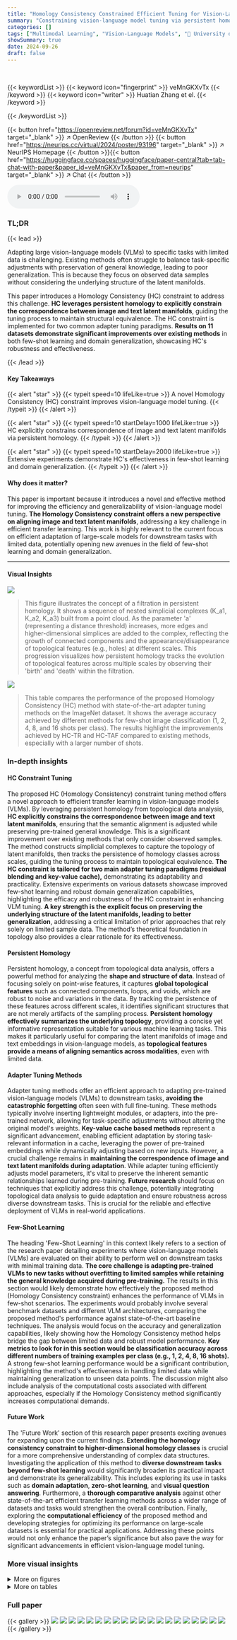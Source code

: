 ```yaml
---
title: "Homology Consistency Constrained Efficient Tuning for Vision-Language Models"
summary: "Constraining vision-language model tuning via persistent homology ensures consistent image-text alignment, improving few-shot learning and domain generalization."
categories: []
tags: ["Multimodal Learning", "Vision-Language Models", "🏢 University of Science and Technology of China",]
showSummary: true
date: 2024-09-26
draft: false
---
```


<br>

{{< keywordList >}}
{{< keyword icon="fingerprint" >}} veMnGKXvTx {{< /keyword >}}
{{< keyword icon="writer" >}} Huatian Zhang et el. {{< /keyword >}}
 
{{< /keywordList >}}

{{< button href="https://openreview.net/forum?id=veMnGKXvTx" target="_blank" >}}
↗ OpenReview
{{< /button >}}
{{< button href="https://neurips.cc/virtual/2024/poster/93196" target="_blank" >}}
↗ NeurIPS Homepage
{{< /button >}}{{< button href="https://huggingface.co/spaces/huggingface/paper-central?tab=tab-chat-with-paper&paper_id=veMnGKXvTx&paper_from=neurips" target="_blank" >}}
↗ Chat
{{< /button >}}



<audio controls>
    <source src="https://ai-paper-reviewer.com/veMnGKXvTx/podcast.wav" type="audio/wav">
    Your browser does not support the audio element.
</audio>


### TL;DR


{{< lead >}}

Adapting large vision-language models (VLMs) to specific tasks with limited data is challenging. Existing methods often struggle to balance task-specific adjustments with preservation of general knowledge, leading to poor generalization. This is because they focus on observed data samples without considering the underlying structure of the latent manifolds.

This paper introduces a Homology Consistency (HC) constraint to address this challenge.  **HC leverages persistent homology to explicitly constrain the correspondence between image and text latent manifolds**, guiding the tuning process to maintain structural equivalence.  The HC constraint is implemented for two common adapter tuning paradigms.  **Results on 11 datasets demonstrate significant improvements over existing methods** in both few-shot learning and domain generalization, showcasing HC's robustness and effectiveness.

{{< /lead >}}


#### Key Takeaways

{{< alert "star" >}}
{{< typeit speed=10 lifeLike=true >}} A novel Homology Consistency (HC) constraint improves vision-language model tuning. {{< /typeit >}}
{{< /alert >}}

{{< alert "star" >}}
{{< typeit speed=10 startDelay=1000 lifeLike=true >}} HC explicitly constrains correspondence of image and text latent manifolds via persistent homology. {{< /typeit >}}
{{< /alert >}}

{{< alert "star" >}}
{{< typeit speed=10 startDelay=2000 lifeLike=true >}} Extensive experiments demonstrate HC's effectiveness in few-shot learning and domain generalization. {{< /typeit >}}
{{< /alert >}}

#### Why does it matter?
This paper is important because it introduces a novel and effective method for improving the efficiency and generalizability of vision-language model tuning.  **The Homology Consistency constraint offers a new perspective on aligning image and text latent manifolds**, addressing a key challenge in efficient transfer learning. This work is highly relevant to the current focus on efficient adaptation of large-scale models for downstream tasks with limited data, potentially opening new avenues in the field of few-shot learning and domain generalization.

------
#### Visual Insights



![](https://ai-paper-reviewer.com/veMnGKXvTx/figures_3_1.jpg)

> This figure illustrates the concept of a filtration in persistent homology.  It shows a sequence of nested simplicial complexes (K_a1, K_a2, K_a3) built from a point cloud. As the parameter 'a' (representing a distance threshold) increases, more edges and higher-dimensional simplices are added to the complex, reflecting the growth of connected components and the appearance/disappearance of topological features (e.g., holes) at different scales. This progression visualizes how persistent homology tracks the evolution of topological features across multiple scales by observing their 'birth' and 'death' within the filtration.





![](https://ai-paper-reviewer.com/veMnGKXvTx/tables_7_1.jpg)

> This table compares the performance of the proposed Homology Consistency (HC) method with state-of-the-art adapter tuning methods on the ImageNet dataset.  It shows the average accuracy achieved by different methods for few-shot image classification (1, 2, 4, 8, and 16 shots per class). The results highlight the improvements achieved by HC-TR and HC-TAF compared to existing methods, especially with a larger number of shots.





### In-depth insights


#### HC Constraint Tuning
The proposed HC (Homology Consistency) constraint tuning method offers a novel approach to efficient transfer learning in vision-language models (VLMs).  By leveraging persistent homology from topological data analysis, **HC explicitly constrains the correspondence between image and text latent manifolds**, ensuring that the semantic alignment is adjusted while preserving pre-trained general knowledge. This is a significant improvement over existing methods that only consider observed samples. The method constructs simplicial complexes to capture the topology of latent manifolds, then tracks the persistence of homology classes across scales, guiding the tuning process to maintain topological equivalence.  **The HC constraint is tailored for two main adapter tuning paradigms (residual blending and key-value cache),** demonstrating its adaptability and practicality.  Extensive experiments on various datasets showcase improved few-shot learning and robust domain generalization capabilities, highlighting the efficacy and robustness of the HC constraint in enhancing VLM tuning.  **A key strength is the explicit focus on preserving the underlying structure of the latent manifolds, leading to better generalization**, addressing a critical limitation of prior approaches that rely solely on limited sample data. The method’s theoretical foundation in topology also provides a clear rationale for its effectiveness.

#### Persistent Homology
Persistent homology, a concept from topological data analysis, offers a powerful method for analyzing the **shape and structure of data**.  Instead of focusing solely on point-wise features, it captures **global topological features** such as connected components, loops, and voids, which are robust to noise and variations in the data. By tracking the persistence of these features across different scales, it identifies significant structures that are not merely artifacts of the sampling process.  **Persistent homology effectively summarizes the underlying topology**, providing a concise yet informative representation suitable for various machine learning tasks.  This makes it particularly useful for comparing the latent manifolds of image and text embeddings in vision-language models, as **topological features provide a means of aligning semantics across modalities**, even with limited data.

#### Adapter Tuning Methods
Adapter tuning methods offer an efficient approach to adapting pre-trained vision-language models (VLMs) to downstream tasks, **avoiding the catastrophic forgetting** often seen with full fine-tuning.  These methods typically involve inserting lightweight modules, or adapters, into the pre-trained network, allowing for task-specific adjustments without altering the original model's weights.  **Key-value cache based methods** represent a significant advancement, enabling efficient adaptation by storing task-relevant information in a cache, leveraging the power of pre-trained embeddings while dynamically adjusting based on new inputs.  However, a crucial challenge remains in **maintaining the correspondence of image and text latent manifolds during adaptation**. While adapter tuning efficiently adjusts model parameters, it's vital to preserve the inherent semantic relationships learned during pre-training.  **Future research** should focus on techniques that explicitly address this challenge, potentially integrating topological data analysis to guide adaptation and ensure robustness across diverse downstream tasks.  This is crucial for the reliable and effective deployment of VLMs in real-world applications.

#### Few-Shot Learning
The heading 'Few-Shot Learning' in this context likely refers to a section of the research paper detailing experiments where vision-language models (VLMs) are evaluated on their ability to perform well on downstream tasks with minimal training data.  **The core challenge is adapting pre-trained VLMs to new tasks without overfitting to limited samples while retaining the general knowledge acquired during pre-training.** The results in this section would likely demonstrate how effectively the proposed method (Homology Consistency constraint) enhances the performance of VLMs in few-shot scenarios. The experiments would probably involve several benchmark datasets and different VLM architectures, comparing the proposed method's performance against state-of-the-art baseline techniques. The analysis would focus on the accuracy and generalization capabilities, likely showing how the Homology Consistency method helps bridge the gap between limited data and robust model performance. **Key metrics to look for in this section would be classification accuracy across different numbers of training examples per class (e.g., 1, 2, 4, 8, 16 shots).**  A strong few-shot learning performance would be a significant contribution, highlighting the method's effectiveness in handling limited data while maintaining generalization to unseen data points.  The discussion might also include analysis of the computational costs associated with different approaches, especially if the Homology Consistency method significantly increases computational demands.

#### Future Work
The 'Future Work' section of this research paper presents exciting avenues for expanding upon the current findings.  **Extending the homology consistency constraint to higher-dimensional homology classes** is crucial for a more comprehensive understanding of complex data structures.  Investigating the application of this method to **diverse downstream tasks beyond few-shot learning** would significantly broaden its practical impact and demonstrate its generalizability.  This includes exploring its use in tasks such as **domain adaptation**, **zero-shot learning**, and **visual question answering**.  Furthermore, a **thorough comparative analysis** against other state-of-the-art efficient transfer learning methods across a wider range of datasets and tasks would strengthen the overall contribution.  Finally, exploring the **computational efficiency** of the proposed method and developing strategies for optimizing its performance on large-scale datasets is essential for practical applications.  Addressing these points would not only enhance the paper’s significance but also pave the way for significant advancements in efficient vision-language model tuning.


### More visual insights

<details>
<summary>More on figures
</summary>


![](https://ai-paper-reviewer.com/veMnGKXvTx/figures_3_2.jpg)

> This figure illustrates the Homology Consistency (HC) constraint, a key component of the proposed method.  Panel (a) shows the concept of 'Persistence Track Coincidence' (TC).  It explains how the method aligns the topological structures of image and text latent manifolds by ensuring that the directions of persistence tracks in both manifolds match. This goes beyond simply aligning observed data points and aims to capture the overall relationship between the manifolds. Panel (b) depicts 'Deviating Perturbation' (DP). This addresses the issue of limited data in few-shot learning by encouraging a uniform distribution of text-related images around their corresponding texts, even beyond the seen data. This prevents overfitting and improves generalization.


![](https://ai-paper-reviewer.com/veMnGKXvTx/figures_6_1.jpg)

> This figure compares the performance of different methods on 11 benchmark datasets for few-shot image classification.  The methods include baseline approaches (CLIP-Adapter, TaskRes, Tip-Adapter-F) and the proposed methods with and without a pre-trained text classifier (HC-TR, HC*-TR, HC-TAF, HC*-TAF). The x-axis represents the number of labeled training examples per class (1, 2, 4, 8, 16 shots), and the y-axis represents the classification accuracy.  The results show the improvement achieved by incorporating the homology consistency constraint (HC) in the adapter tuning methods.


</details>




<details>
<summary>More on tables
</summary>


![](https://ai-paper-reviewer.com/veMnGKXvTx/tables_7_2.jpg)
> This table presents the performance comparison of different methods on domain generalization.  The methods are all trained on the ImageNet dataset using 16 shots per class.  The performance is then evaluated on four domain-shifted versions of ImageNet: ImageNet-V2, ImageNet-Sketch, ImageNet-A, and ImageNet-R. The table shows the average accuracy across these four datasets, as well as the individual accuracy for each dataset.  This allows assessing the generalization capabilities of different approaches when facing domain shift.

![](https://ai-paper-reviewer.com/veMnGKXvTx/tables_8_1.jpg)
> This table presents the results of few-shot learning experiments on 11 benchmark datasets using different methods: CLIP-Adapter, TaskRes, Tip-Adapter-F, HC-TR, HC*-TR, HC-TAF, and HC*-TAF.  The table shows the average accuracy for 1, 2, 4, 8, and 16 labeled training examples per class. It compares the performance of baseline methods against the proposed Homology Consistency (HC) constraint method.  The HC methods incorporate the proposed technique using both residual blending and key-value cache tuning paradigms.  The full numerical results can be found in Appendix B.

![](https://ai-paper-reviewer.com/veMnGKXvTx/tables_15_1.jpg)
> This table presents the complete numerical results of the few-shot learning experiments conducted in the paper.  It provides a detailed breakdown of the performance of various methods (Zero-Shot CLIP, CLIP-Adapter, TaskRes, Tip-Adapter-F, HC-TR, HC*-TR, HC-TAF, HC*-TAF) across 11 benchmark datasets (ImageNet, Caltech101, DTD, EuroSAT, FGVCAircraft, Flowers102, Food101, OxfordPets, StanfordCars, SUN397, UCF101) under different shot settings (1-shot, 2-shot, 4-shot, 8-shot, 16-shot). This allows for a comprehensive comparison of the proposed Homology Consistency (HC) method against baseline approaches.

</details>




### Full paper

{{< gallery >}}
<img src="https://ai-paper-reviewer.com/veMnGKXvTx/1.png" class="grid-w50 md:grid-w33 xl:grid-w25" />
<img src="https://ai-paper-reviewer.com/veMnGKXvTx/2.png" class="grid-w50 md:grid-w33 xl:grid-w25" />
<img src="https://ai-paper-reviewer.com/veMnGKXvTx/3.png" class="grid-w50 md:grid-w33 xl:grid-w25" />
<img src="https://ai-paper-reviewer.com/veMnGKXvTx/4.png" class="grid-w50 md:grid-w33 xl:grid-w25" />
<img src="https://ai-paper-reviewer.com/veMnGKXvTx/5.png" class="grid-w50 md:grid-w33 xl:grid-w25" />
<img src="https://ai-paper-reviewer.com/veMnGKXvTx/6.png" class="grid-w50 md:grid-w33 xl:grid-w25" />
<img src="https://ai-paper-reviewer.com/veMnGKXvTx/7.png" class="grid-w50 md:grid-w33 xl:grid-w25" />
<img src="https://ai-paper-reviewer.com/veMnGKXvTx/8.png" class="grid-w50 md:grid-w33 xl:grid-w25" />
<img src="https://ai-paper-reviewer.com/veMnGKXvTx/9.png" class="grid-w50 md:grid-w33 xl:grid-w25" />
<img src="https://ai-paper-reviewer.com/veMnGKXvTx/10.png" class="grid-w50 md:grid-w33 xl:grid-w25" />
<img src="https://ai-paper-reviewer.com/veMnGKXvTx/11.png" class="grid-w50 md:grid-w33 xl:grid-w25" />
<img src="https://ai-paper-reviewer.com/veMnGKXvTx/12.png" class="grid-w50 md:grid-w33 xl:grid-w25" />
<img src="https://ai-paper-reviewer.com/veMnGKXvTx/13.png" class="grid-w50 md:grid-w33 xl:grid-w25" />
<img src="https://ai-paper-reviewer.com/veMnGKXvTx/14.png" class="grid-w50 md:grid-w33 xl:grid-w25" />
<img src="https://ai-paper-reviewer.com/veMnGKXvTx/15.png" class="grid-w50 md:grid-w33 xl:grid-w25" />
<img src="https://ai-paper-reviewer.com/veMnGKXvTx/16.png" class="grid-w50 md:grid-w33 xl:grid-w25" />
<img src="https://ai-paper-reviewer.com/veMnGKXvTx/17.png" class="grid-w50 md:grid-w33 xl:grid-w25" />
<img src="https://ai-paper-reviewer.com/veMnGKXvTx/18.png" class="grid-w50 md:grid-w33 xl:grid-w25" />
<img src="https://ai-paper-reviewer.com/veMnGKXvTx/19.png" class="grid-w50 md:grid-w33 xl:grid-w25" />
<img src="https://ai-paper-reviewer.com/veMnGKXvTx/20.png" class="grid-w50 md:grid-w33 xl:grid-w25" />
{{< /gallery >}}